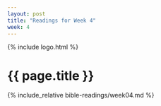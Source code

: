 ```yaml
---
layout: post
title: "Readings for Week 4"
week: 4
---
```


{% include logo.html %}

# {{ page.title }}

{% include_relative bible-readings/week04.md %}
